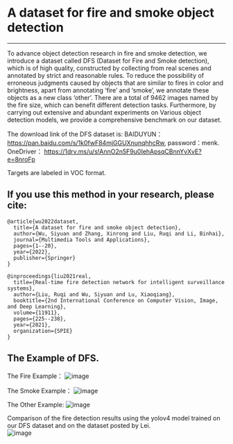 # A dataset for fire and smoke object detection
---
To advance object detection research in fire and smoke detection, we introduce a dataset called DFS (Dataset for Fire and Smoke detection), which is of high quality, constructed by collecting from real scenes and annotated by strict and reasonable rules. To reduce the possibility of erroneous judgments caused by objects that are similar to fires in color and brightness, apart from annotating ‘fire’ and ‘smoke’, we annotate these objects as a new class ‘other’. There are a total of 9462
images named by the fire size, which can benefit different detection tasks. Furthermore, by carrying out extensive and abundant experiments on Various object detection models, we provide a comprehensive benchmark on our dataset.

The download link of the DFS dataset is: BAIDUYUN： https://pan.baidu.com/s/1k0fwF84mjGGUXnunqhhcRw, password：menk. OneDriver： https://1drv.ms/u/s!AnnO2n5F9u0IehApsqCBnnYvXvE?e=8nroFp 

Targets are labeled in VOC format.  

If you use this method in your research, please cite:
---

```
@article{wu2022dataset,  
  title={A dataset for fire and smoke object detection},  
  author={Wu, Siyuan and Zhang, Xinrong and Liu, Ruqi and Li, Binhai},  
  journal={Multimedia Tools and Applications},  
  pages={1--20},  
  year={2022},  
  publisher={Springer}  
}
```

```
@inproceedings{liu2021real,  
  title={Real-time fire detection network for intelligent surveillance systems},  
  author={Liu, Ruqi and Wu, Siyuan and Lu, Xiaoqiang},  
  booktitle={2nd International Conference on Computer Vision, Image, and Deep Learning},  
  volume={11911},  
  pages={225--238},  
  year={2021},  
  organization={SPIE}  
}
```


The Example of DFS.
---

The Fire Example：
![image](https://github.com/siyuanwu/DFS-FIRE-SMOKE-Dataset/blob/main/Figure/fire.png)

The Smoke Example：
![image](https://github.com/siyuanwu/DFS-FIRE-SMOKE-Dataset/blob/main/Figure/smoke.png)

The Other Example:
![image](https://github.com/siyuanwu/DFS-FIRE-SMOKE-Dataset/blob/main/Figure/other.png)

Comparison of the fire detection results using the yolov4 model trained on our DFS dataset and on
the dataset posted by Lei.  
![image](https://github.com/siyuanwu/DFS-FIRE-SMOKE-Dataset/blob/main/Figure/comparison.png)
